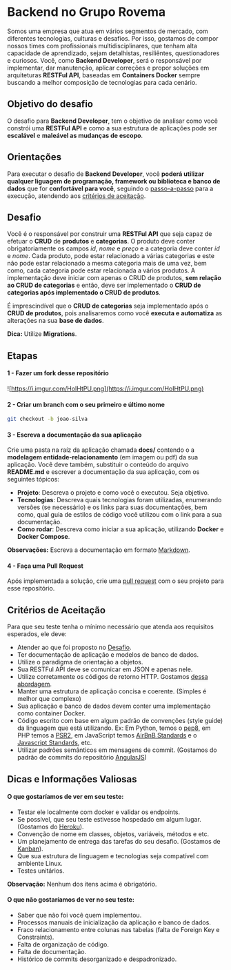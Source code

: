 # Backend no Grupo Rovema
Somos uma empresa que atua em vários segmentos de mercado, com diferentes tecnologias, culturas e desafios. Por isso, gostamos de compor nossos times com profissionais multidisciplinares, que tenham alta capacidade de aprendizado, sejam detalhistas, resiliêntes, questionadores e curiosos. Você, como **Backend Developer**, será o responsável por implementar, dar manutenção, aplicar correções e propor soluções em arquiteturas **RESTFul API**, baseadas em **Containers Docker** sempre buscando a melhor composição de tecnologias para cada cenário.

## Objetivo do desafio
O desafio para **Backend Developer**, tem o objetivo de analisar como você constrói uma **RESTFul API** e como a sua estrutura de aplicações pode ser **escalável** e **maleável as mudanças de escopo**.

## Orientações
Para executar o desafio de **Backend Developer**, você **poderá utilizar qualquer liguagem de programação, framework ou biblioteca e banco de dados** que for **confortável para você**, seguindo o [passo-a-passo](https://github.com/rovema/Backend-test#etapas) para a execução, atendendo aos [critérios de aceitação](https://github.com/rovema/Backend-test#crit%C3%A9rios-de-aceita%C3%A7%C3%A3o). 

## Desafio
Você é o responsável por construir uma **RESTFul API** que seja capaz de efetuar o **CRUD** de **produtos** e **categorias**. O produto deve conter obrigatoriamente os campos *id*, *nome* e *preço* e a categoria deve conter *id* e *nome*. Cada produto, pode estar relacionado a várias categorias e este não pode estar relacionado a mesma categoria mais de uma vez, bem como, cada categoria pode estar relacionada a vários produtos. A implementação deve iniciar com apenas o CRUD de produtos, **sem relação ao CRUD de categorias** e então, deve ser implementado o **CRUD de categorias após implementado o CRUD de produtos**.

É imprescindível que o **CRUD de categorias** seja implementado após o **CRUD de produtos**, pois analisaremos como você **executa e automatiza** as alterações na sua **base de dados**. 

**Dica:** Utilize **Migrations**.

## Etapas

#### 1 - Fazer um fork desse repositório
![https://i.imgur.com/HoIHtPU.png](https://i.imgur.com/HoIHtPU.png)


#### 2 - Criar um branch com o seu primeiro e último nome
```bash
git checkout -b joao-silva
```

#### 3 - Escreva a documentação da sua aplicação
Crie uma pasta na raíz da aplicação chamada **docs/** contendo o a **modelagem entidade-relacionamento** (em imagem ou pdf) da sua aplicação. Você deve também, substituir o conteúdo do arquivo **README.md** e escrever a documentação da sua aplicação, com os seguintes tópicos: 
- **Projeto**: Descreva o projeto e como você o executou. Seja objetivo.
- **Tecnologias**: Descreva quais tecnologias foram utilizadas, enumerando versões (se necessário) e os links para suas documentações, bem como, qual guia de estilos de código você utilizou com o link para a sua documentação.
- **Como rodar**: Descreva como iniciar a sua aplicação, utilizando **Docker** e **Docker Compose**.

**Observações:** Escreva a documentação em formato [Markdown](https://github.com/adam-p/markdown-here/wiki/Markdown-Cheatsheet).

#### 4 - Faça uma Pull Request
Após implementada a solução, crie uma [pull request](https://github.com/rovema/Backend-test/pulls) com o seu projeto para esse repositório.


## Critérios de Aceitação
Para que seu teste tenha o mínimo necessário que atenda aos requisitos esperados, ele deve:
- Atender ao que foi proposto no [Desafio](https://github.com/rovema/Backend-test#Desafio).
- Ter documentação de aplicação e modelos de banco de dados.
- Utilize o paradigma de orientação a objetos.
- Sua RESTFul API deve se comunicar em JSON e apenas nele.
- Utilize corretamente os códigos de retorno HTTP. Gostamos [dessa abordagem](https://developer.amazon.com/docs/amazon-drive/ad-restful-api-response-codes.html).
- Manter uma estrutura de aplicação concisa e coerente. (Simples é melhor que complexo)
- Sua aplicação e banco de dados devem conter uma implementação como container Docker.
- Código escrito com base em algum padrão de convenções (style guide) da linguagem que está utilizando. Ex: Em Python, temos o [pep8](https://www.python.org/dev/peps/pep-0008/), em PHP temos a [PSR2](https://www.php-fig.org/psr/psr-2/), em JavaScript temos [AirBnB Standards](https://github.com/airbnb/javascript) e o [Javascript Standards](https://standardjs.com/), etc.
- Utilizar padrões semânticos em mensagens de commit. (Gostamos do padrão de commits do repositório [AngularJS](http://karma-runner.github.io/3.0/dev/git-commit-msg.html))


## Dicas e Informações Valiosas

#### O que gostaríamos de ver em seu teste:
- Testar ele localmente com docker e validar os endpoints.
- Se possível, que seu teste estivesse hospedado em algum lugar. (Gostamos do [Heroku](https://www.heroku.com/)).
- Convenção de nome em classes, objetos, variáveis, métodos e etc.
- Um planejamento de entrega das tarefas do seu desafio. (Gostamos de [Kanban](https://blog.runrun.it/o-que-e-kanban/)).
- Que sua estrutura de linguagem e tecnologias seja compatível com ambiente Linux.
- Testes unitários.

**Observação:** Nenhum dos itens acima é obrigatório.

#### O que não gostaríamos de ver no seu teste:
- Saber que não foi você quem implementou.
- Processos manuais de inicialização da aplicação e banco de dados.
- Fraco relacionamento entre colunas nas tabelas (falta de Foreign Key e Constraints).
- Falta de organização de código.
- Falta de documentação.
- Histórico de commits desorganizado e despadronizado.
